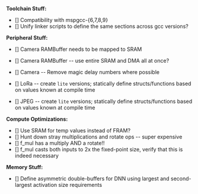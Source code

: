 **Toolchain Stuff:**

- [] Compatibility with mspgcc-{6,7,8,9} 
- [] Unify linker scripts to define the same sections across gcc versions?

**Peripheral Stuff:**
- [] Camera RAMBuffer needs to be mapped to SRAM
- [] Camera RAMBuffer -- use entire SRAM and DMA all at once?
- [] Camera -- Remove magic delay numbers where possible

- [] LoRa -- create `lite` versions; statically define structs/functions based on values known at compile time
- [] JPEG -- create `lite` versions; statically define structs/functions based on values known at compile time

**Compute Optimizations:**
- [] Use SRAM for temp values instead of FRAM?
- [] Hunt down stray multiplications and rotate ops -- super expensive
- [] f_mul has a multiply AND a rotate!!
- [] f_mul casts both inputs to 2x the fixed-point size, verify that this is indeed necessary

**Memory Stuff:**
- [] Define asymmetric double-buffers for DNN using largest and second-largest activation size requirements

